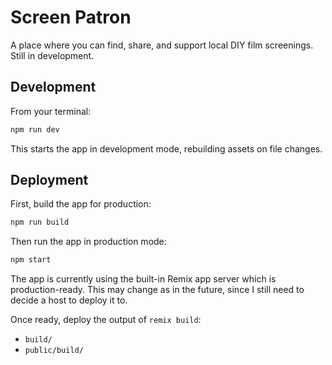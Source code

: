 # Screen Patron

A place where you can find, share, and support local DIY film screenings. Still in development.

## Development

From your terminal:

```sh
npm run dev
```

This starts the app in development mode, rebuilding assets on file changes.

## Deployment

First, build the app for production:

```sh
npm run build
```

Then run the app in production mode:

```sh
npm start
```

The app is currently using the built-in Remix app server which is production-ready. This may change as in the future, since I still need to decide a host to deploy it to.

Once ready, deploy the output of `remix build`:

- `build/`
- `public/build/`
